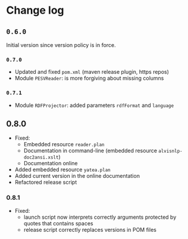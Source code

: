# Change log

## `0.6.0`

Initial version since version policy is in force.

### `0.7.0`

* Updated and fixed `pom.xml` (maven release plugin, https repos)
* Module `PESVReader`: is more forgiving about missing columns

### `0.7.1`

* Module `RDFProjector`: added parameters `rdfFormat` and `language`

## 0.8.0

* Fixed:
  - Embedded resource `reader.plan`
  - Documentation in command-line (embedded resource `alvisnlp-doc2ansi.xslt`)
  - Documentation online
* Added embedded resource `yatea.plan`
* Added current version in the online documentation
* Refactored release script

### 0.8.1

* Fixed:
  - launch script now interprets correctly arguments protected by quotes that contains spaces
  - release script correctly replaces versions in POM files
 